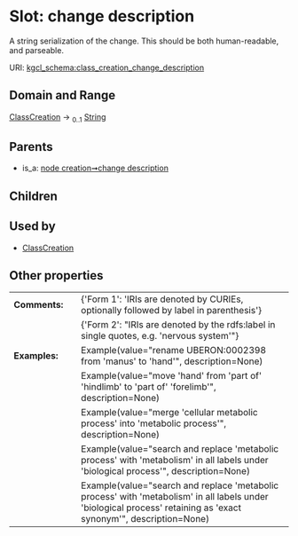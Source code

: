 
# Slot: change description


A string serialization of the change. This should be both human-readable, and parseable.

URI: [kgcl_schema:class_creation_change_description](https://w3id.org/kgcl-schema/class_creation_change_description)


## Domain and Range

[ClassCreation](ClassCreation.md) &#8594;  <sub>0..1</sub> [String](types/String.md)

## Parents

 *  is_a: [node creation➞change description](node_creation_change_description.md)

## Children


## Used by

 * [ClassCreation](ClassCreation.md)

## Other properties

|  |  |  |
| --- | --- | --- |
| **Comments:** | | {'Form 1': 'IRIs are denoted by CURIEs, optionally followed by label in parenthesis'} |
|  | | {'Form 2': "IRIs are denoted by the rdfs:label in single quotes, e.g. 'nervous system'"} |
| **Examples:** | | Example(value="rename UBERON:0002398 from 'manus' to 'hand'", description=None) |
|  | | Example(value="move 'hand' from 'part of' 'hindlimb' to 'part of' 'forelimb'", description=None) |
|  | | Example(value="merge 'cellular metabolic process' into 'metabolic process'", description=None) |
|  | | Example(value="search and replace 'metabolic process' with 'metabolism' in all labels under 'biological process'", description=None) |
|  | | Example(value="search and replace 'metabolic process' with 'metabolism' in all labels under 'biological process' retaining as 'exact synonym'", description=None) |

